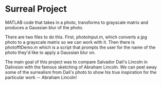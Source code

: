 # Surreal Project
MATLAB code that takes in a photo, transforms to grayscale matrix and produces a Gaussian blur of the photo.

There are two files to do this. First, photoInput.m, which converts a jpg photo to a grayscale matrix so we can work with it. Then there is photofftDemo.m which is a script that prompts the user for the name of the photo they'd like to apply a Gaussian blur on.

The main goal of this project was to compare Salvador Dali's Lincoln in Dalivsion with the famous sketching of Abraham Lincoln. We can peel away some of the surrealism from Dali's photo to show his true inspiration for the particular work -- Abraham Lincoln!
